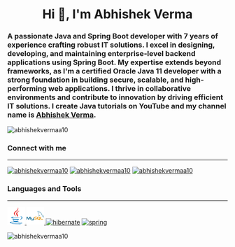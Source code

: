 <h1 align="center">
    Hi 👋, I'm Abhishek Verma
</h1>
<h3>
    A passionate Java and Spring Boot developer with 7 years of experience crafting robust IT solutions. I excel in
    designing, developing, and maintaining enterprise-level backend applications using Spring Boot. My expertise extends
    beyond frameworks, as I'm a certified Oracle Java 11 developer with a strong foundation in building secure,
    scalable, and high-performing web applications. I thrive in collaborative environments and contribute to innovation
    by driving efficient IT solutions. I create Java tutorials on YouTube and my channel name is <a
        href="https://www.youtube.com/@abhishekvermaa10?sub_confirmation=1" target="_blank">Abhishek Verma</a>.
</h3>

<p align="left">
    <img src="https://komarev.com/ghpvc/?username=abhishekvermaa10&label=Profile%20views&color=0e75b6&style=flat"
        alt="abhishekvermaa10" />
</p>

<h3 align="left">Connect with me</h3>
<hr>
<p align="left">
    <a href="https://linkedin.com/in/abhishekvermaa10" target="blank"><img align="center"
            src="https://raw.githubusercontent.com/rahuldkjain/github-profile-readme-generator/master/src/images/icons/Social/linked-in-alt.svg"
            alt="abhishekvermaa10" height="30" width="40" /></a>
    <a href="https://www.youtube.com/@abhishekvermaa10?sub_confirmation=1" target="blank"><img align="center"
            src="https://raw.githubusercontent.com/rahuldkjain/github-profile-readme-generator/master/src/images/icons/Social/youtube.svg"
            alt="abhishekvermaa10" height="30" width="40" /></a>
    <a href="https://instagram.com/abhishekvermaa10" target="blank"><img align="center"
            src="https://raw.githubusercontent.com/rahuldkjain/github-profile-readme-generator/master/src/images/icons/Social/instagram.svg"
            alt="abhishekvermaa10" height="30" width="40" /></a>
</p>

<h3 align="left">Languages and Tools</h3>
<hr>
<p align="left">
    <a href="https://www.java.com" target="_blank" rel="noreferrer"> <img
            src="https://raw.githubusercontent.com/devicons/devicon/master/icons/java/java-original.svg" alt="java"
            width="40" height="40" /> </a>
    <a href="https://www.mysql.com/" target="_blank" rel="noreferrer"> <img
            src="https://raw.githubusercontent.com/devicons/devicon/master/icons/mysql/mysql-original-wordmark.svg"
            alt="mysql" width="40" height="40" /> </a>
    <a href="https://hibernate.org/" target="_blank" rel="noreferrer"> <img
            src="https://cdn.jsdelivr.net/gh/devicons/devicon@latest/icons/hibernate/hibernate-original-wordmark.svg"
            alt="hibernate" width="40" height="40" /></a>
    <a href="https://spring.io/" target="_blank" rel="noreferrer"> <img
            src="https://www.vectorlogo.zone/logos/springio/springio-icon.svg" alt="spring" width="40" height="40" />
    </a>
</p>

<p>
    <img align="center"
        src="https://github-readme-stats.vercel.app/api/top-langs?username=abhishekvermaa10&show_icons=true&locale=en&layout=compact"
        alt="abhishekvermaa10" />
</p>
